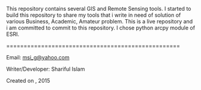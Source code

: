 This repository contains several GIS and Remote Sensing tools. I started to build this repository to share my tools that
i write in need of solution of various Business, Academic, Amateur problem. This is a live repository and i am committed
to commit to this repository. I chose python arcpy module of ESRI.  


==================================================

Email: msi_g@yahoo.com

Writer/Developer: Shariful Islam

Created on , 2015


